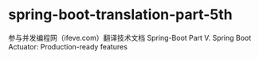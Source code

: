 # spring-boot-translation-part-5th
参与并发编程网（ifeve.com）翻译技术文档 Spring-Boot  Part V. Spring Boot Actuator: Production-ready features
